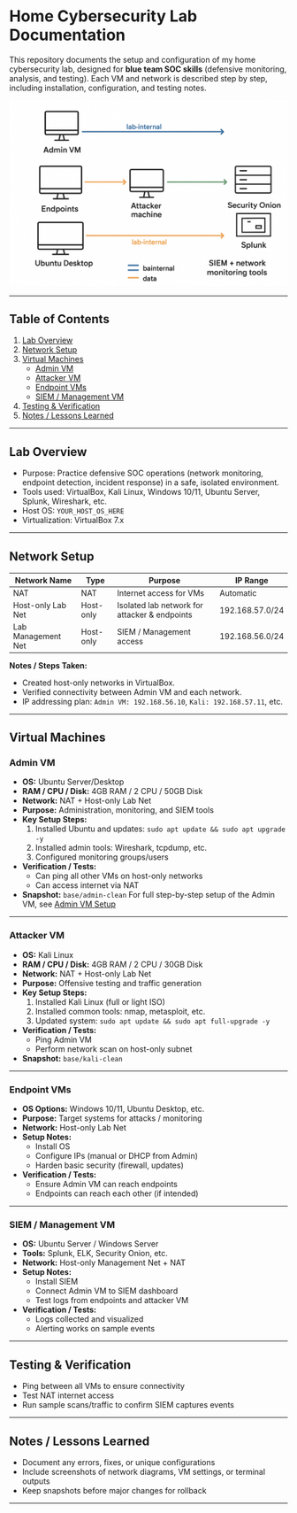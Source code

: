 # Home Cybersecurity Lab Documentation

This repository documents the setup and configuration of my home cybersecurity lab, designed for **blue team SOC skills** (defensive monitoring, analysis, and testing). Each VM and network is described step by step, including installation, configuration, and testing notes.

![Home Lab Diagram](diagram.png)

---

## Table of Contents
1. [Lab Overview](#lab-overview)
2. [Network Setup](#network-setup)
3. [Virtual Machines](#virtual-machines)
   - [Admin VM](#admin-vm)
   - [Attacker VM](#attacker-vm)
   - [Endpoint VMs](#endpoint-vms)
   - [SIEM / Management VM](#siem--management-vm)
4. [Testing & Verification](#testing--verification)
5. [Notes / Lessons Learned](#notes--lessons-learned)

---

## Lab Overview
- Purpose: Practice defensive SOC operations (network monitoring, endpoint detection, incident response) in a safe, isolated environment.
- Tools used: VirtualBox, Kali Linux, Windows 10/11, Ubuntu Server, Splunk, Wireshark, etc.
- Host OS: `YOUR_HOST_OS_HERE`
- Virtualization: VirtualBox 7.x

---

## Network Setup
| Network Name         | Type         | Purpose                                     | IP Range          |
|---------------------|-------------|--------------------------------------------|-----------------|
| NAT                 | NAT         | Internet access for VMs                     | Automatic       |
| Host-only Lab Net    | Host-only   | Isolated lab network for attacker & endpoints | 192.168.57.0/24 |
| Lab Management Net  | Host-only   | SIEM / Management access                    | 192.168.56.0/24 |

**Notes / Steps Taken:**
- Created host-only networks in VirtualBox.
- Verified connectivity between Admin VM and each network.
- IP addressing plan: `Admin VM: 192.168.56.10`, `Kali: 192.168.57.11`, etc.

---

## Virtual Machines

### Admin VM
- **OS:** Ubuntu Server/Desktop
- **RAM / CPU / Disk:** 4GB RAM / 2 CPU / 50GB Disk
- **Network:** NAT + Host-only Lab Net
- **Purpose:** Administration, monitoring, and SIEM tools
- **Key Setup Steps:**
  1. Installed Ubuntu and updates: `sudo apt update && sudo apt upgrade -y`
  2. Installed admin tools: Wireshark, tcpdump, etc.
  3. Configured monitoring groups/users
- **Verification / Tests:**
  - Can ping all other VMs on host-only networks
  - Can access internet via NAT
- **Snapshot:** `base/admin-clean`
For full step-by-step setup of the Admin VM, see [Admin VM Setup](admin/README.md)
---

### Attacker VM
- **OS:** Kali Linux
- **RAM / CPU / Disk:** 4GB RAM / 2 CPU / 30GB Disk
- **Network:** NAT + Host-only Lab Net
- **Purpose:** Offensive testing and traffic generation
- **Key Setup Steps:**
  1. Installed Kali Linux (full or light ISO)
  2. Installed common tools: nmap, metasploit, etc.
  3. Updated system: `sudo apt update && sudo apt full-upgrade -y`
- **Verification / Tests:**
  - Ping Admin VM
  - Perform network scan on host-only subnet
- **Snapshot:** `base/kali-clean`

---

### Endpoint VMs
- **OS Options:** Windows 10/11, Ubuntu Desktop, etc.
- **Purpose:** Target systems for attacks / monitoring
- **Network:** Host-only Lab Net
- **Setup Notes:**
  - Install OS
  - Configure IPs (manual or DHCP from Admin)
  - Harden basic security (firewall, updates)
- **Verification / Tests:**
  - Ensure Admin VM can reach endpoints
  - Endpoints can reach each other (if intended)

---

### SIEM / Management VM
- **OS:** Ubuntu Server / Windows Server
- **Tools:** Splunk, ELK, Security Onion, etc.
- **Network:** Host-only Management Net + NAT
- **Setup Notes:**
  - Install SIEM
  - Connect Admin VM to SIEM dashboard
  - Test logs from endpoints and attacker VM
- **Verification / Tests:**
  - Logs collected and visualized
  - Alerting works on sample events

---

## Testing & Verification
- Ping between all VMs to ensure connectivity
- Test NAT internet access
- Run sample scans/traffic to confirm SIEM captures events

---

## Notes / Lessons Learned
- Document any errors, fixes, or unique configurations
- Include screenshots of network diagrams, VM settings, or terminal outputs
- Keep snapshots before major changes for rollback

---

